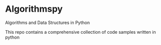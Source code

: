 # Algorithmspy
Algorithms and Data Structures in Python

This repo contains a comprehensive collection of code samples written in python 

